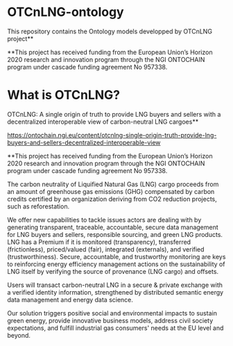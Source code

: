 # OTCnLNG-ontology
This repository contains the Ontology models developped by OTCnLNG project**

**This project has received funding from the European Union’s Horizon 2020 research and innovation program through the NGI ONTOCHAIN program under cascade funding agreement No 957338.


# What is OTCnLNG? 
OTCnLNG: A single origin of truth to provide LNG buyers and sellers with a decentralized interoperable view of carbon-neutral LNG cargoes**

https://ontochain.ngi.eu/content/otcnlng-single-origin-truth-provide-lng-buyers-and-sellers-decentralized-interoperable-view 

**This project has received funding from the European Union’s Horizon 2020 research and innovation program through the NGI ONTOCHAIN program under cascade funding agreement No 957338.


The carbon neutrality of Liquified Natural Gas (LNG) cargo proceeds from an amount of greenhouse gas emissions (GHG) compensated by carbon credits certified by an organization deriving from CO2 reduction projects, such as reforestation.

We offer new capabilities to tackle issues actors are dealing with by generating transparent, traceable, accountable, secure data management for LNG buyers and sellers, responsible sourcing, and green LNG products. LNG has a Premium if it is monitored (transparency), transferred (frictionless), priced/valued (fair), integrated (externals), and verified (trustworthiness). Secure, accountable, and trustworthy monitoring are keys to reinforcing energy efficiency management actions on the sustainability of LNG itself by verifying the source of provenance (LNG cargo) and offsets.

Users will transact carbon-neutral LNG in a secure & private exchange with a verified identity information, strengthened by distributed semantic energy data management and energy data science.

Our solution triggers positive social and environmental impacts to sustain green energy, provide innovative business models, address civil society expectations, and fulfill industrial gas consumers' needs at the EU level and beyond.
